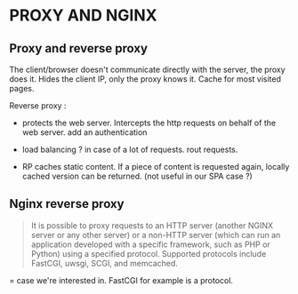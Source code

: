 # PROXY AND NGINX

## Proxy and reverse proxy

The client/browser doesn't communicate directly with the server, the proxy does it. 
Hides the client IP, only the proxy knows it.
Cache for most visited pages. 

Reverse proxy : 

- protects the web server. Intercepts the http requests on behalf of the web server. add an authentication

- load balancing ? in case of a lot of requests. rout requests.

- RP caches static content. If a piece of content is requested again, locally cached version can be returned. (not useful in our SPA case ?)


## Nginx reverse proxy

> It is possible to proxy requests to an HTTP server (another NGINX server or any other server) or a non-HTTP server (which can run an application developed with a specific framework, such as PHP or Python) using a specified protocol. Supported protocols include FastCGI, uwsgi, SCGI, and memcached.

= case we're interested in. FastCGI for example is a protocol.



